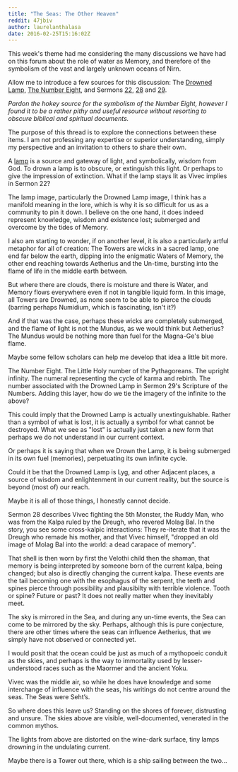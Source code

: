 ```yaml
---
title: "The Seas: The Other Heaven"
reddit: 47jbiv
author: laurelanthalasa
date: 2016-02-25T15:16:02Z
---
```


This week's theme had me considering the many discussions we have had on this forum about the role of water as Memory, and therefore of the symbolism of the vast and largely unknown oceans of Nirn.

Allow me to introduce a few sources for this discussion: The [Drowned Lamp](https://www.reddit.com/r/teslore/comments/23d7ck/what_is_the_drowned_lamp/), [The Number Eight](http://mysticalnumbers.com/number-8/), and Sermons [22](http://www.imperial-library.info/content/thirty-six-lessons-vivec-sermon-twenty-two), [28](http://www.imperial-library.info/content/thirty-six-lessons-vivec-sermon-twenty-eight) and [29](http://www.imperial-library.info/content/thirty-six-lessons-vivec-sermon-twenty-nine).

*Pardon the hokey source for the symbolism of the Number Eight, however I found it to be a rather pithy and useful resource without resorting to obscure biblical and spiritual documents.*

The purpose of this thread is to explore the connections between these items.  I am not professing any expertise or superior understanding, simply my perspective and an invitation to others to share their own.

A [lamp](http://www.umich.edu/~umfandsf/symbolismproject/symbolism.html/L/lamp.html) is a source and gateway of light, and symbolically, wisdom from God.  To drown a lamp is to obscure, or extinguish this light.  Or perhaps to give the impression of extinction.  What if the lamp stays lit as Vivec implies in Sermon 22?

The lamp image, particularly the Drowned Lamp image, I think has a manifold meaning in the lore, which is why it is so difficult for us as a community to pin it down.  I believe on the one hand, it does indeed represent knowledge, wisdom and existence lost; submerged and overcome by the tides of Memory.

I also am starting to wonder, if on another level, it is also a particularly artful metaphor for all of creation:  The Towers are wicks in a sacred lamp, one end far below the earth, dipping into the enigmatic Waters of Memory, the other end reaching towards Aetherius and the Un-time, bursting into the flame of life in the middle earth between.

But where there are clouds, there is moisture and there is Water, and Memory flows everywhere even if not in tangible liquid form.  In this image, all Towers are Drowned, as none seem to be able to pierce the clouds (barring perhaps Numidium, which is fascinating, isn't it?)

And if that was the case, perhaps these wicks are completely submerged, and the flame of light is not the Mundus, as we would think but Aetherius?  The Mundus would be nothing more than fuel for the Magna-Ge's blue flame.

Maybe some fellow scholars can help me develop that idea a little bit more.

The Number Eight.  The Little Holy number of the Pythagoreans.  The upright infinity.  The numeral representing the cycle of karma and rebirth.  The number associated with the Drowned Lamp in Sermon 29's Scripture of the Numbers.  Adding this layer, how do we tie the imagery of the infinite to the above?

This could imply that the Drowned Lamp is actually unextinguishable.  Rather than a symbol of what is lost, it is actually a symbol for what cannot be destroyed.  What we see as "lost" is actually just taken a new form that perhaps we do not understand in our current context.

Or perhaps it is saying that when we Drown the Lamp, it is being submerged in its own fuel (memories), perpetuating its own infinite cycle.

Could it be that the Drowned Lamp is Lyg, and other Adjacent places, a source of wisdom and enlightenment in our current reality, but the source is beyond (most of) our reach.

Maybe it is all of those things, I honestly cannot decide.

Sermon 28 describes Vivec fighting the 5th Monster, the Ruddy Man, who was from the Kalpa ruled by the Dreugh, who revered Molag Bal.  In the story, you see some cross-kalpic interactions: They re-iterate that it was the Dreugh who remade his mother, and that Vivec himself, "dropped an old image of Molag Bal into the world: a dead carapace of memory".

That shell is then worn by first the Velothi child then the shaman, that memory is being interpreted by someone born of the current kalpa, being changed; but also is directly changing the current kalpa.  These events are the tail becoming one with the esophagus of the serpent, the teeth and spines pierce through possibility and plausibilty with terrible violence.  Tooth or spine?  Future or past?  It does not really matter when they inevitably meet.

The sky is mirrored in the Sea, and during any un-time events, the Sea can come to be mirrored by the sky.  Perhaps, although this is pure conjecture, there are other times where the seas can influence Aetherius, that we simply have not observed or connected yet.

I would posit that the ocean could be just as much of a mythopoeic conduit as the skies, and perhaps is the way to immortality used by lesser-understood races such as the Maormer and the ancient Yoku.

Vivec was the middle air, so while he does have knowledge and some interchange of influence with the seas, his writings do not centre around the seas.  The Seas were Seht’s.

So where does this leave us?  Standing on the shores of forever, distrusting and unsure.  The skies above are visible, well-documented, venerated in the common mythos.

The lights from above are distorted on the wine-dark surface, tiny lamps drowning in the undulating current.

Maybe there is a Tower out there, which is a ship sailing between the two...
